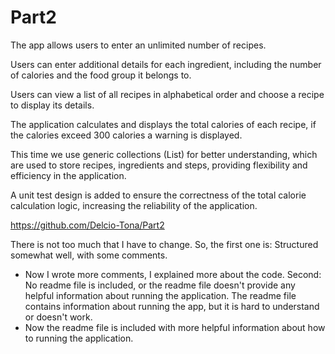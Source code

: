 # Part2
The app allows users to enter an unlimited number of recipes.

Users can enter additional details for each ingredient, including the number of calories and the food group it belongs to.

Users can view a list of all recipes in alphabetical order and choose a recipe to display its details.

The application calculates and displays the total calories of each recipe, if the calories exceed 300 calories a warning is displayed.

This time we use generic collections (List<T>) for better understanding, which are used to store recipes, ingredients and steps, providing flexibility and efficiency in the application.

A unit test design is added to ensure the correctness of the total calorie calculation logic, increasing the reliability of the application.

https://github.com/Delcio-Tona/Part2 

There is not too much that I have to change.
So, the first one is: Structured somewhat well, with some comments. 
* Now I wrote more comments, I explained more about the code.
Second: No readme file is included, or the readme file doesn't provide any helpful information about running the application. The readme file contains information about running the app, but it is hard to understand or doesn't work.
* Now the readme file is included with more helpful information about how to running the application.
